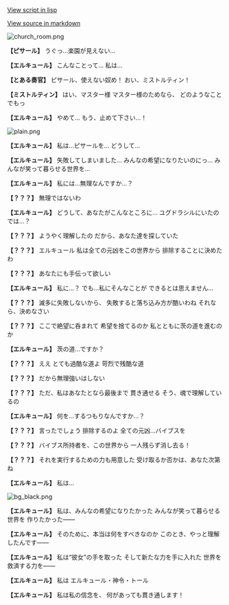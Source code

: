 [View script in lisp](../scripts/110150543.txt)

[View source in markdown](110150543.md)

![church_room.png](../images/backgrounds/church_room.png)

**【ピサール】**
うぐっ…楽園が見えない…

**【エルキュール】**
こんなことって…
私は…

**【とある奏官】**
ピサール、使えない奴め！
おい、ミストルティン！

**【ミストルティン】**
はい、マスター様
マスター様のためなら、
どのようなことでもっ

**【エルキュール】**
やめて…
もう、止めて下さい…！

![plain.png](../images/backgrounds/plain.png)

**【エルキュール】**
私は…ピサールを…
どうして…

**【エルキュール】**
失敗してしまいました…
みんなの希望になりたいのにっ…
みんなが笑って暮らせる世界を…

**【エルキュール】**
私には…無理なんですか…？

**【？？？】**
無理ではないわ

**【エルキュール】**
どうして、あなたがこんなところに…
ユグドラシルにいたのでは…？

**【？？？】**
ようやく理解したの
だから、あなた達を探していた

**【？？？】**
エルキュール
私は全ての元凶をこの世界から
排除することに決めたわ

**【？？？】**
あなたにも手伝って欲しい

**【エルキュール】**
私に…？
でも…私にそんなことが
できるとは思えません…

**【？？？】**
滅多に失敗しないから、
失敗すると落ち込み方が酷いわね
それなら、決めなさい

**【？？？】**
ここで絶望に呑まれて
希望を捨てるのか
私とともに茨の道を進むのか

**【エルキュール】**
茨の道…ですか？

**【？？？】**
ええ
とても過酷な道よ
苛烈で残酷な道

**【？？？】**
だから無理強いはしない

**【？？？】**
ただ、私はあなたとなら最後まで
貫き通せる
そう、魂で理解しているの

**【エルキュール】**
何を…するつもりなんですか…？

**【？？？】**
言ったでしょう
排除するのよ
全ての元凶…バイブスを

**【？？？】**
バイブス所持者を、この世界から
一人残らず消し去る！

**【？？？】**
それを実行するための力も用意した
受け取るか否かは、あなた次第ね

**【エルキュール】**
私は…

![bg_black.png](../images/backgrounds/bg_black.png)

**【エルキュール】**
私は、みんなの希望になりたかった
みんなが笑って暮らせる世界を
作りたかった――

**【エルキュール】**
そのために、本当は何をすべきなのか
このとき、やっと理解したんです――

**【エルキュール】**
私は“彼女”の手を取った
そして新たな力を手に入れた
世界を救済する力を――

**【エルキュール】**
私は
エルキュール・神令・トール

**【エルキュール】**
私は私の信念を、
何があっても貫き通します！